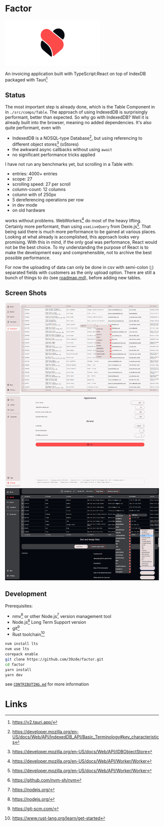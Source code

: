 # Factor

![Logo](./src-tauri/icons/Wide310x150Logo.png)

An invoicing application built with TypeScript:React on top of IndexDB packaged with Tauri[^1]

## Status
The most important step is already done, which is the Table Component in in `./src/comps/Table`.
The approach of using IndexedDB is surprisingly performant, better than expected. So why go with IndexedDB?
Well it is already built into the browser, meaning no added dependencies. It's also quite performant, even with
 - IndexedDB is a NOSQL-type Database[^2], but using referencing to different object stores[^3] (oStores)
 - the awkward async callbacks without using `await`
 - no significant performance tricks applied

I have not run any benchmarks yet, but scrolling in a Table with:
 - entries: 4000+ entries
 - scope: 27
 - scrolling speed: 27 per scroll
 - column-count: 12 columns
 - column with of 250px
 - 5 dereferencing operations per row
 - in dev mode
 - on old hardware

works without problems. WebWorkers[^4] do most of the heavy lifting. Certainly more performant, than using `useLiveQuery` from Dexie.js[^5]. That being said there is much more performance to be gained at various places. Looking at what already is accomplished, this approach looks very promising. With this in mind, if the only goal was performance, React would not be the best choice. To my understanding the purpose of React is to make the development easy and comprehensible, not to archive the best possible performance.

For now the uploading of data can only be done in csv with semi-colon (;) separated fields with customers as the only upload option. There are still a bunch of things to do (see [roadmap.md](./roadmap.md)), before adding new tables.

## Screen Shots

<img src="./resources/img/screenshots/contextMenu.png" alt="Context Menu" height="300">
<img src="./resources/img/screenshots/settings.png" alt="Settings Page" height="300">
<img src="./resources/img/screenshots/upload.png" alt="Settings Page" height="300">


## Development

Prerequisites:
- nmv[^6] or other Node.js[^7] version management tool
- Node.js[^7] Long Term Support version
- git[^8]
- Rust toolchain[^9]

```bash
nvm install lts
nvm use lts
corepack enable
git clone https://github.com/39zde/factor.git
cd factor
yarn install
yarn dev
```
see [`CONTRIBUTING.md`](./CONTRIBUTING.md) for more information

# Links
 [^1]: https://v2.tauri.app/
 [^2]: https://developer.mozilla.org/en-US/docs/Web/API/IndexedDB_API/Basic_Terminology#key_characteristics
 [^3]: https://developer.mozilla.org/en-US/docs/Web/API/IDBObjectStore
 [^4]: https://developer.mozilla.org/en-US/docs/Web/API/Worker/Worker
 [^5]: https://developer.mozilla.org/en-US/docs/Web/API/Worker/Worker
 [^6]: https://github.com/nvm-sh/nvm
 [^7]: https://nodejs.org/
 [^8]: https://git-scm.com/
 [^9]: https://www.rust-lang.org/learn/get-started
